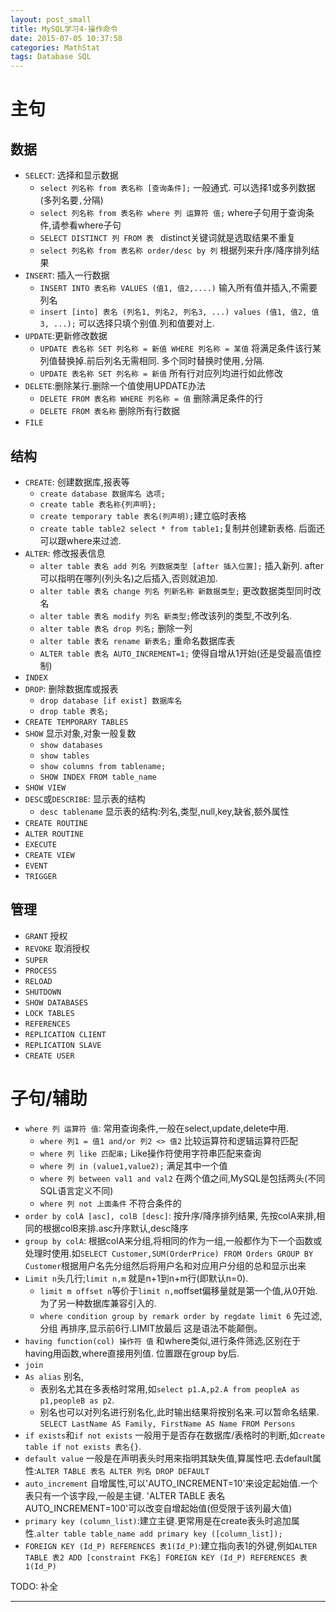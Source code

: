 ```yaml
---
layout: post_small
title: MySQL学习4-操作命令
date: 2015-07-05 10:37:58
categories: MathStat
tags: Database SQL
---
```


# 主句

## 数据

- `SELECT`: 选择和显示数据
	- `select 列名称 from 表名称 [查询条件];` 一般通式. 可以选择1或多列数据(多列名要`,`分隔)
	- `select 列名称 from 表名称 where 列 运算符 值;` where子句用于查询条件,请参看where子句
	- `SELECT DISTINCT 列 FROM 表 ` distinct关键词就是选取结果不重复
	- `select 列名称 from 表名称 order/desc by 列` 根据列来升序/降序排列结果
- `INSERT`: 插入一行数据
	- `INSERT INTO 表名称 VALUES (值1, 值2,....)` 输入所有值并插入,不需要列名
	- `insert [into] 表名 (列名1, 列名2, 列名3, ...) values (值1, 值2, 值3, ...);` 可以选择只填个别值.列和值要对上.
- `UPDATE`:更新修改数据
	- `UPDATE 表名称 SET 列名称 = 新值 WHERE 列名称 = 某值` 将满足条件该行某列值替换掉.前后列名无需相同. 多个同时替换时使用`,`分隔.
	- `UPDATE 表名称 SET 列名称 = 新值` 所有行对应列均进行如此修改
- `DELETE`:删除某行.删除一个值使用UPDATE办法
	- `DELETE FROM 表名称 WHERE 列名称 = 值` 删除满足条件的行
	- `DELETE FROM 表名称` 删除所有行数据
- `FILE`

## 结构

- `CREATE`: 创建数据库,报表等
	- `create database 数据库名 选项;` 
	- `create table 表名称{列声明};` 
	- `create temporary table 表名(列声明);`建立临时表格
	- `create table table2 select * from table1;`复制并创建新表格. 后面还可以跟where来过滤.
- `ALTER`: 修改报表信息
	- `alter table 表名 add 列名 列数据类型 [after 插入位置];` 插入新列. after可以指明在哪列(列头名)之后插入,否则就追加.
	- `alter table 表名 change 列名 列新名称 新数据类型;` 更改数据类型同时改名
	- `alter table 表名 modify 列名 新类型;`修改该列的类型,不改列名.  
	- `alter table 表名 drop 列名;` 删除一列
	- `alter table 表名 rename 新表名;` 重命名数据库表
	- `ALTER table 表名 AUTO_INCREMENT=1;` 使得自增从1开始(还是受最高值控制)
- `INDEX`
- `DROP`: 删除数据库或报表
	- `drop database [if exist] 数据库名 `
	- `drop table 表名;`
- `CREATE TEMPORARY TABLES`
- `SHOW` 显示对象,对象一般复数
	- `show databases`
	- `show tables`
	- `show columns from tablename;`
	- `SHOW INDEX FROM table_name`
- `SHOW VIEW`
- `DESC`或`DESCRIBE`: 显示表的结构
	- `desc tablename` 显示表的结构:列名,类型,null,key,缺省,额外属性
- `CREATE ROUTINE`
- `ALTER ROUTINE`
- `EXECUTE`
- `CREATE VIEW`
- `EVENT`
- `TRIGGER`

## 管理

- `GRANT` 授权
- `REVOKE` 取消授权
- `SUPER`
- `PROCESS`
- `RELOAD`
- `SHUTDOWN`
- `SHOW DATABASES`
- `LOCK TABLES`
- `REFERENCES`
- `REPLICATION CLIENT`
- `REPLICATION SLAVE`
- `CREATE USER`

# 子句/辅助

- `where 列 运算符 值`: 常用查询条件,一般在select,update,delete中用.
	- `where 列1 = 值1 and/or 列2 <> 值2` 比较运算符和逻辑运算符匹配
	- `where 列 like 匹配串;` Like操作符使用字符串匹配来查询
	- `where 列 in (value1,value2);` 满足其中一个值
	- `where 列 between val1 and val2` 在两个值之间,MySQL是包括两头(不同SQL语言定义不同)
	- `where 列 not 上面条件` 不符合条件的
- `order by colA [asc], colB [desc]`: 按升序/降序排列结果, 先按colA来排,相同的根据colB来排.asc升序默认,desc降序
- `group by colA`: 根据colA来分组,将相同的作为一组,一般都作为下一个函数或处理时使用.如`SELECT Customer,SUM(OrderPrice) FROM Orders GROUP BY Customer`根据用户名先分组然后将用户名和对应用户分组的总和显示出来
- `Limit n`头几行;`limit n,m` 就是n+1到n+m行(即默认n=0).
	- `limit m offset n`等价于`limit n,m`offset偏移量就是第一个值,从0开始.为了另一种数据库兼容引入的.
	- `where condition group by remark order by regdate limit 6` 先过滤,分组 再排序,显示前6行.LIMIT放最后 这是语法不能颠倒。
- `having function(col) 操作符 值` 和where类似,进行条件筛选,区别在于having用函数,where直接用列值. 位置跟在group by后.
- `join`
- `As alias` 别名,
	- 表别名尤其在多表格时常用,如`select p1.A,p2.A from peopleA as p1,peopleB as p2`.
	- 别名也可以对列名进行别名化,此时输出结果将按别名来.可以暂命名结果. `SELECT LastName AS Family, FirstName AS Name FROM Persons`
- `if exists`和`if not exists` 一般用于是否存在数据库/表格时的判断,如`create table if not exists 表名{}`.
- `default value` 一般是在声明表头时用来指明其缺失值,算属性吧.去default属性:`ALTER TABLE 表名 ALTER 列名 DROP DEFAULT`
- `auto_increment` 自增属性,可以'AUTO_INCREMENT=10'来设定起始值.一个表只有一个该字段,一般是主键. 'ALTER TABLE 表名 AUTO_INCREMENT=100'可以改变自增起始值(但受限于该列最大值)
- `primary key (column_list)`:建立主键.更常用是在create表头时追加属性.`alter table table_name add primary key ([column_list]);`
- `FOREIGN KEY (Id_P) REFERENCES 表1(Id_P)`:建立指向表1的外键,例如`ALTER TABLE 表2 ADD [constraint FK名] FOREIGN KEY (Id_P) REFERENCES 表1(Id_P)`

TODO: 补全

---
